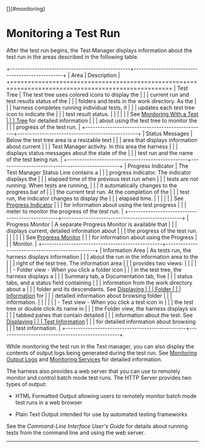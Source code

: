 
[]{#monitoring}

# Monitoring a Test Run

After the test run begins, the Test Manager displays information about the test run in the areas
described in the following table.

+-------------------------------------------------+-------------------------------------------------+
| Area                                            | Description                                     |
+=================================================+=================================================+
| Test Tree                                       | The test tree uses colored icons to display the |
|                                                 | current run and test results status of the      |
|                                                 | folders and tests in the work directory. As the |
|                                                 | harness completes running individual tests, it  |
|                                                 | updates each test tree icon to indicate the     |
|                                                 | test result status.                             |
|                                                 |                                                 |
|                                                 | See [Monitoring With a Test                     |
|                                                 | Tree](testTree.html) for detailed information   |
|                                                 | about using the test tree to monitor the        |
|                                                 | progress of the test run.                       |
+-------------------------------------------------+-------------------------------------------------+
| Status Messages                                 | Below the test tree area is a resizable text    |
|                                                 | area that displays information about current    |
|                                                 | Test Manager activity. In this area the harness |
|                                                 | displays status messages about the state of the |
|                                                 | test run and the name of the test being run.    |
+-------------------------------------------------+-------------------------------------------------+
| Progress Indicator                              | The Test Manager Status Line contains a         |
|                                                 | progress indicator. The indicator displays the  |
|                                                 | elapsed time of the previous test run when      |
|                                                 | tests are not running. When tests are running,  |
|                                                 | it automatically changes to the progress bar of |
|                                                 | the current test run. At the completion of the  |
|                                                 | test run, the indicator changes to display the  |
|                                                 | elapsed time.                                   |
|                                                 |                                                 |
|                                                 | See [Progress Indicator](progressMeter.html)    |
|                                                 | for information about using the test progress   |
|                                                 | meter to monitor the progress of the test run.  |
+-------------------------------------------------+-------------------------------------------------+
| Progress Monitor                                | A separate Progress Monitor is available that   |
|                                                 | displays current, detailed information about    |
|                                                 | the progress of the test run.                   |
|                                                 |                                                 |
|                                                 | See [Progress Monitor](progressMonitor.html)    |
|                                                 | for information about using the Progress        |
|                                                 | Monitor.                                        |
+-------------------------------------------------+-------------------------------------------------+
| Information Area                                | As tests run, the harness displays information  |
|                                                 | about the run in the information area to the    |
|                                                 | right of the test tree. The information area    |
|                                                 | provides two views:                             |
|                                                 |                                                 |
|                                                 | -   Folder view - When you click a folder icon  |
|                                                 |     in the test tree, the harness displays a    |
|                                                 |     Summary tab, a Documentation tab, five      |
|                                                 |     status tabs, and a status field containing  |
|                                                 |     information from the work directory about a |
|                                                 |     folder and its descendants. See [Displaying |
|                                                 |     Folder                                      |
|                                                 |     Information](../browse/folderInfo.html) for |
|                                                 |     detailed information about browsing folder  |
|                                                 |     information.                                |
|                                                 |                                                 |
|                                                 | -   Test view - When you click a test icon in   |
|                                                 |     the test tree or double click its name in   |
|                                                 |     the Folder view, the harness displays six   |
|                                                 |     tabbed panes that contain detailed          |
|                                                 |     information about the test. See [Displaying |
|                                                 |     Test Information](../browse/testInfo.html)  |
|                                                 |     for detailed information about browsing     |
|                                                 |     test information.                           |
+-------------------------------------------------+-------------------------------------------------+

While monitoring the test run in the Test manager, you can also display the contents of output logs
being generated during the test run. See [Monitoring Output Logs](logViewer.html) and [Monitoring
Services](svcViewer.html) for detailed information.

The harness also provides a web server that you can use to remotely monitor and control batch mode
test runs. The HTTP Server provides two types of output:

-   HTML Formatted Output allowing users to remotely monitor batch mode test runs in a web browser

-   Plain Text Output intended for use by automated testing frameworks

See the *Command-Line Interface User\'s Guide* for details about running tests from the command line
and using the web server.

----------------------------------------------------------------------------------------------------


